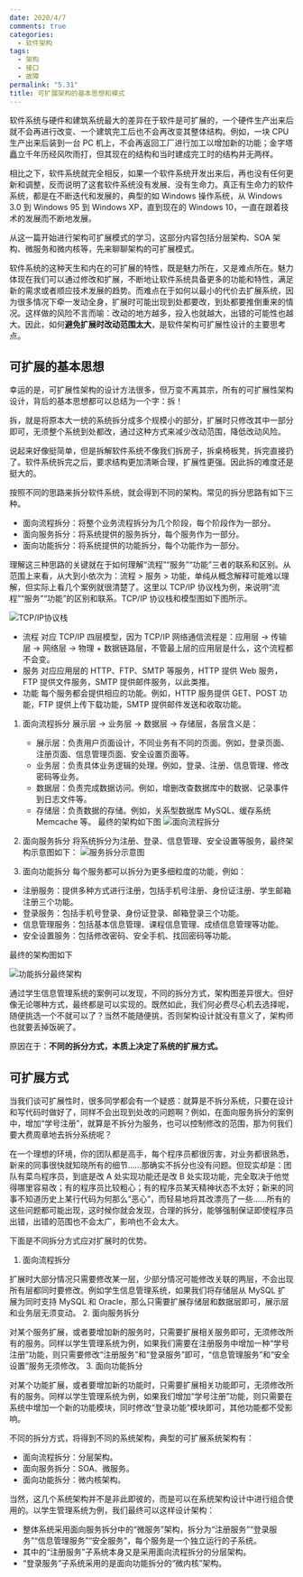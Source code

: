 ```yaml
---
date: 2020/4/7
comments: true
categories:
  - 软件架构
tags:
  - 架构
  - 接口
  - 故障
permalink: "5.31"
title: 可扩展架构的基本思想和模式
---
```

软件系统与硬件和建筑系统最大的差异在于软件是可扩展的，一个硬件生产出来后就不会再进行改变、一个建筑完工后也不会再改变其整体结构。例如，一块 CPU 生产出来后装到一台 PC 机上，不会再返回工厂进行加工以增加新的功能；金字塔矗立千年历经风吹雨打，但其现在的结构和当时建成完工时的结构并无两样。

相比之下，软件系统就完全相反，如果一个软件系统开发出来后，再也没有任何更新和调整，反而说明了这套软件系统没有发展、没有生命力。真正有生命力的软件系统，都是在不断迭代和发展的，典型的如 Windows 操作系统，从 Windows 3.0 到 Windows 95 到 Windows XP，直到现在的 Windows 10，一直在跟着技术的发展而不断地发展。

从这一篇开始进行架构可扩展模式的学习，这部分内容包括分层架构、SOA 架构、微服务和微内核等，先来聊聊架构的可扩展模式。

软件系统的这种天生和内在的可扩展的特性，既是魅力所在，又是难点所在。魅力体现在我们可以通过修改和扩展，不断地让软件系统具备更多的功能和特性，满足新的需求或者顺应技术发展的趋势。而难点在于如何以最小的代价去扩展系统，因为很多情况下牵一发动全身，扩展时可能出现到处都要改，到处都要推倒重来的情况。这样做的风险不言而喻：改动的地方越多，投入也就越大，出错的可能性也越大。因此，如何**避免扩展时改动范围太大**，是软件架构可扩展性设计的主要思考点。

## 可扩展的基本思想

幸运的是，可扩展性架构的设计方法很多，但万变不离其宗，所有的可扩展性架构设计，背后的基本思想都可以总结为一个字：拆！

拆，就是将原本大一统的系统拆分成多个规模小的部分，扩展时只修改其中一部分即可，无须整个系统到处都改，通过这种方式来减少改动范围，降低改动风险。

说起来好像挺简单，但是拆解软件系统不像我们拆房子，拆桌椅板凳，拆完直接扔了。软件系统拆完之后，要求结构更加清晰合理，扩展性更强。因此拆的难度还是挺大的。

按照不同的思路来拆分软件系统，就会得到不同的架构。常见的拆分思路有如下三种。

* 面向流程拆分：将整个业务流程拆分为几个阶段，每个阶段作为一部分。
* 面向服务拆分：将系统提供的服务拆分，每个服务作为一部分。
* 面向功能拆分：将系统提供的功能拆分，每个功能作为一部分。

理解这三种思路的关键就在于如何理解“流程”“服务”“功能”三者的联系和区别。从范围上来看，从大到小依次为：流程 > 服务 > 功能，单纯从概念解释可能难以理解，但实际上看几个案例就很清楚了。这里以 TCP/IP 协议栈为例，来说明“流程”“服务”“功能”的区别和联系。TCP/IP 协议栈和模型图如下图所示。

![TCP/IP协议栈](https://pic.downk.cc/item/5e837ffc504f4bcb04764d67.jpg)

* 流程
  对应 TCP/IP 四层模型，因为 TCP/IP 网络通信流程是：应用层 → 传输层 → 网络层 → 物理 + 数据链路层，不管最上层的应用层是什么，这个流程都不会变。
* 服务
  对应应用层的 HTTP、FTP、SMTP 等服务，HTTP 提供 Web 服务，FTP 提供文件服务，SMTP 提供邮件服务，以此类推。
* 功能
  每个服务都会提供相应的功能。例如，HTTP 服务提供 GET、POST 功能，FTP 提供上传下载功能，SMTP 提供邮件发送和收取功能。

1. 面向流程拆分
   展示层 → 业务层 → 数据层 → 存储层，各层含义是：
   * 展示层：负责用户页面设计，不同业务有不同的页面。例如，登录页面、注册页面、信息管理页面、安全设置页面等。
   * 业务层：负责具体业务逻辑的处理。例如，登录、注册、信息管理、修改密码等业务。
   * 数据层：负责完成数据访问。例如，增删改查数据库中的数据、记录事件到日志文件等。
   * 存储层：负责数据的存储。例如，关系型数据库 MySQL、缓存系统 Memcache 等。
   最终的架构如下图
   ![面向流程拆分](https://pic.downk.cc/item/5e838121504f4bcb0477209c.jpg)

2. 面向服务拆分
   将系统拆分为注册、登录、信息管理、安全设置等服务，最终架构示意图如下：
   ![服务拆分示意图](https://pic.downk.cc/item/5e83815f504f4bcb04774b90.jpg)

3. 面向功能拆分
  每个服务都可以拆分为更多细粒度的功能，例如：

* 注册服务：提供多种方式进行注册，包括手机号注册、身份证注册、学生邮箱注册三个功能。
* 登录服务：包括手机号登录、身份证登录、邮箱登录三个功能。
* 信息管理服务：包括基本信息管理、课程信息管理、成绩信息管理等功能。
* 安全设置服务：包括修改密码、安全手机、找回密码等功能。

最终的架构图如下

![功能拆分最终架构](https://pic.downk.cc/item/5e8381d6504f4bcb04779eaa.jpg)

通过学生信息管理系统的案例可以发现，不同的拆分方式，架构图差异很大。但好像无论哪种方式，最终都是可以实现的。既然如此，我们何必费尽心机去选择呢，随便挑选一个不就可以了？当然不能随便挑，否则架构设计就没有意义了，架构师也就要丢掉饭碗了。

原因在于：**不同的拆分方式，本质上决定了系统的扩展方式。**

## 可扩展方式

当我们谈可扩展性时，很多同学都会有一个疑惑：就算是不拆分系统，只要在设计和写代码时做好了，同样不会出现到处改的问题啊？例如，在面向服务拆分的案例中，增加“学号注册”，就算是不拆分为服务，也可以控制修改的范围，那为何我们要大费周章地去拆分系统呢？

在一个理想的环境，你的团队都是高手，每个程序员都很厉害，对业务都很熟悉，新来的同事很快就知晓所有的细节……那确实不拆分也没有问题。但现实却是：团队有菜鸟程序员，到底是改 A 处实现功能还是改 B 处实现功能，完全取决于他觉得哪里容易改；有的程序员比较粗心；有的程序员某天精神状态不太好；新来的同事不知道历史上某行代码为何那么“恶心”，而轻易地将其改漂亮了一些……所有的这些问题都可能出现，这时候你就会发现，合理的拆分，能够强制保证即使程序员出错，出错的范围也不会太广，影响也不会太大。

下面是不同拆分方式应对扩展时的优势。

1. 面向流程拆分

扩展时大部分情况只需要修改某一层，少部分情况可能修改关联的两层，不会出现所有层都同时要修改。例如学生信息管理系统，如果我们将存储层从 MySQL 扩展为同时支持 MySQL 和 Oracle，那么只需要扩展存储层和数据层即可，展示层和业务层无须变动。
2. 面向服务拆分

对某个服务扩展，或者要增加新的服务时，只需要扩展相关服务即可，无须修改所有的服务。同样以学生管理系统为例，如果我们需要在注册服务中增加一种“学号注册”功能，则只需要修改“注册服务”和“登录服务”即可，“信息管理服务”和“安全设置”服务无须修改。
3. 面向功能拆分

对某个功能扩展，或者要增加新的功能时，只需要扩展相关功能即可，无须修改所有的服务。同样以学生管理系统为例，如果我们增加“学号注册”功能，则只需要在系统中增加一个新的功能模块，同时修改“登录功能”模块即可，其他功能都不受影响。

不同的拆分方式，将得到不同的系统架构，典型的可扩展系统架构有：

* 面向流程拆分：分层架构。
* 面向服务拆分：SOA、微服务。
* 面向功能拆分：微内核架构。

当然，这几个系统架构并不是非此即彼的，而是可以在系统架构设计中进行组合使用的。以学生管理系统为例，我们最终可以这样设计架构：

* 整体系统采用面向服务拆分中的“微服务”架构，拆分为“注册服务”“登录服务”“信息管理服务”“安全服务”，每个服务是一个独立运行的子系统。
* 其中的“注册服务”子系统本身又是采用面向流程拆分的分层架构。
* “登录服务”子系统采用的是面向功能拆分的“微内核”架构。
